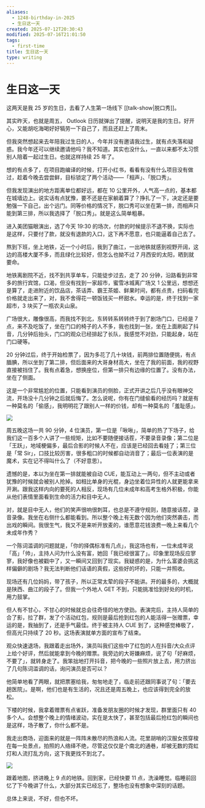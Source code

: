 ```yaml
---
aliases:
  - 1248-birthday-in-2025
  - 生日这一天
created: 2025-07-12T20:30:43
modified: 2025-07-16T21:01:50
tags:
  - first-time
title: 生日这一天
type: writing
---
```


# 生日这一天

这两天是我 25 岁的生日，去看了人生第一场线下 [[talk-show|脱口秀]]。

其实昨天，也就是周五， Outlook 日历就弹出了提醒，说明天是我的生日。好开心，又能胡吃海喝好好犒劳一下自己了，而且还赶上了周末。

但我突然想起来去年陪我过生日的人，今年并没有邀请我过生，就有点失落和疑惑。我今年还可以继续邀请他吗？我不知道。其实也没什么，一直以来都不太习惯别人陪着一起过生日。也就这样持续 25 年了。

想的有点多了，在项目跑编译的时候，打开小红书，看看有没有什么项目没有做过，趁着今晚去尝尝鲜，目标锁定了两个活动——「相声」、「脱口秀」。

但我发现演出的地方距离单位都好远，都在 10 公里开外，人气高一点的，基本都在城墙边上。说实话有点犹豫，要不还是在家躺着算了？挣扎了一下，决定还是要勉强一下自己，出个远门。同等价格的情况下，脱口秀可以坐在第一排，而相声只能到第三排，所以我选择了「脱口秀」。就是这么简单粗暴。

进入美团猫眼演出，选了今天 19:30 的场次，付款的时候提示不退不换，实际也是这样，只要付了款，就没有退款的入口，这下再不愿意，也只能逼着自己去了。

熬到下班，坐上地铁，近一个小时后，我到了曲江，一出地铁就感到视野开阔，这边的高楼大厦不多，而且绿化比较好，但怎么也拗不过 7 月西安的太阳，晒到就要命。

地铁离剧院不近，找不到共享单车，只能徒步过去，走了 20 分钟，沿路看到非常多的旅行宾馆，口渴，但没有找到一家超市，蜜雪冰城离广场又 1 公里远，想想还是算了，走进附近的饮品店，茶话弄、霸王茶姬、鲜果时间，都有点贵，扫码看完价格就走出来了，对，我不舍得花一顿饭钱买一杯甜水。幸运的是，终于找到一家超市，3 块买了一瓶农夫山泉。

广场很大，雕像很高，而我找不到北，东转转系转转终于到了剧场门口，已经是 7 点，来不及吃饭了，坐在门口的椅子的人不多，我也找到一张，坐在上面刷起了抖音，几分钟后抬头，门口的观众已经排起了长队，我感觉不对劲，只能起身，站在门口硬等。

20 分钟过后，终于开始检票了，因为多花了几十块钱，前两排位置随便挑，有点腼腆，所以坐到了第二排，但后面来的大哥身材高大，坐在了我的前面，我的视野直接被挡住了。我有点着急，想换座位，但第一排只有边缘的位置了。没有办法，坐在了侧面。

这是一个非常尴尬的位置，只能看到演员的侧脸，正式开讲之后几乎没有眼神交流，开场没十几分钟之后就后悔了。怎么说呢，你有在门缝偷看的经历吗？就是有一种莫名的「偷感」，我明明花了跟别人一样的价钱，却有一种莫名的「羞耻感」。

![](https://raw.githack.com/bGZo/assets/dev/2025/202507121712702.jpg)

周五晚这场一共 90 分钟，4 位演员，第一位是「啾啾」，简单的热了下场子，给我们这一百多个人讲了一些规矩，比如不要随便接话茬，不要录音录像；第二位是「王跃」，地域梗偏多，最后合影的时候人不在，应该是已经回去看娃了；第三位是「常 Sir」，口技比较厉害，很多粗口的时候都自动消音了；最后一位表演的是魔术，实在记不得叫什么了（不好意思）。

遗憾的是，本以为坐在第一排就能被自动 CUE，能互动上一两句，但不主动或者犹豫的时候就会被别人抢掉。如相比单身的光棍，身边坐着位异性的人就更能拿来开涮。跟我这样内向的要死的人相反，现场有几位未成年和高考生格外积极，你能从他们表情里面看到生命的活力和目中无人。

对，就是目中无人，他们的笑声很响很刺耳，也总是不遵守规则，随意接话茬，录音录像。我坐在右侧什么都能看到。所以整个晚上有无数个因为他们突然袭击，而出戏的瞬间。我很生气，我又不是来听开放麦的，谁愿意花钱浪费一晚上来看几个未成年作秀？

一个陈词滥调的问题就是，「你的择偶标准有几点」，我这场也有，一位未成年说「高」「帅」，主持人问为什么没有富，她回「我已经很富了」。印象里现场反应寥寥，我好像也被戳中了，又一瞬间又回到了现实。我疑惑的是，为什么富婆会挑这样偏僻的剧场？我无法判断他们话语的真假，这些好的坏的，只能一并照收。

现场还有几位妈妈，带了孩子，所以正常太荤的段子不能讲。开的最多的，大概就是陕西、曲江的段子了。但我一个外地人 GET 不到，只能挑准恰到好处的时机，用力鼓掌。

但人有不甘心，不甘心的时候就总会往奇怪的地方使劲。表演完后，主持人简单的合了影，拉了群，发了个活动红包，规则是最后抢到红包的人能活得一张赠票，幸运的是，我抽到了，还是手气最佳。终于被主持人 CUE 到了，这种感觉棒极了，但高光只持续了 20 秒。这场表演就单方面的宣布了结束。

观众快速退场，我跟着走出场外，演员叫我们这些中了红包的人在抖音/大众点评上给个好评，然后就能拿到今晚的赠票。我旁边的大哥嫌麻烦，说了句「好麻烦，不要了」，就转身走了。我笨拙地打开抖音，把今晚的一些照片放上去，用力挤出了几句陈词滥调的话，询问演员是否可以？

他简单地看了两眼，就把票塞给我，匆匆地走了，临走前还跟同事说了句：「要去趟医院」。是啊，他们也是有生活的，况且还是周五晚上，也应该得到完全的放松。

下楼的时候，我拿着赠票有点雀跃，准备发朋友圈的时候才发现，群里面只有 40 多个人。会想整个晚上的情绪波动，实在是太快了，甚至包括最后抢红包的瞬间也是这样，场子散了，你什么都不是。

我走出商场，迎面来的就是一阵阵未散尽的热浪和人流。花里胡哨的汉服女孩穿梭在每一处景点，拍照的人络绎不绝，尽管这仅仅是个南北的通巷，却被无数的霓虹灯和人流打乱方向，这下我更找不到北了。

![](https://raw.githack.com/bGZo/assets/dev/2025/202507121713654.jpg)

跟着地图，挤进晚上 9 点的地铁。回到家，已经快要 11 点，洗澡睡觉。临睡前回忆了下今晚讲了什么，大部分其实已经忘了，整场也没有想象中深刻的话题。

总体上来说，不好，但也不坏。
